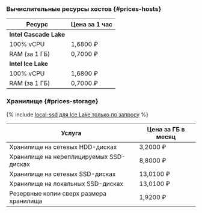 
### Вычислительные ресурсы хостов {#prices-hosts}

| Ресурс        | Цена за 1 час |
|---------------|---------------|
| **Intel Cascade Lake**        |
| 100% vCPU     | 1,6800 ₽      |
| RAM (за 1 ГБ) | 0,7000 ₽      |
| **Intel Ice Lake**            |
| 100% vCPU     | 1,6800 ₽      |
| RAM (за 1 ГБ) | 0,7000 ₽      |

### Хранилище {#prices-storage}

{% include [local-ssd для Ice Lake только по запросу](../../_includes/ice-lake-local-ssd-note.md) %}

| Услуга                                  | Цена за ГБ в месяц |
|-----------------------------------------|--------------------|
| Хранилище на сетевых HDD-дисках         | 3,2000 ₽           |
| Хранилище на нереплицируемых SSD-дисках | 8,8000 ₽           |
| Хранилище на сетевых SSD-дисках         | 13,0100 ₽          |
| Хранилище на локальных SSD-дисках       | 13,0100 ₽          |
| Резервные копии сверх размера хранилища | 1,9200 ₽           |

